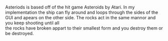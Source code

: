 Asteriods is based off of the hit game Asteroids by Atari. 
In my implementation the ship can fly around and loops through the sides of the GUI and apears on the other side. The rocks act in the same mannor and you keep shooting until all  
the rocks have broken appart to their smallest form and you destroy them or be destroyed. 
